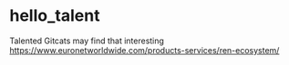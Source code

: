 # hello_talent
Talented Gitcats may find that interesting
https://www.euronetworldwide.com/products-services/ren-ecosystem/

